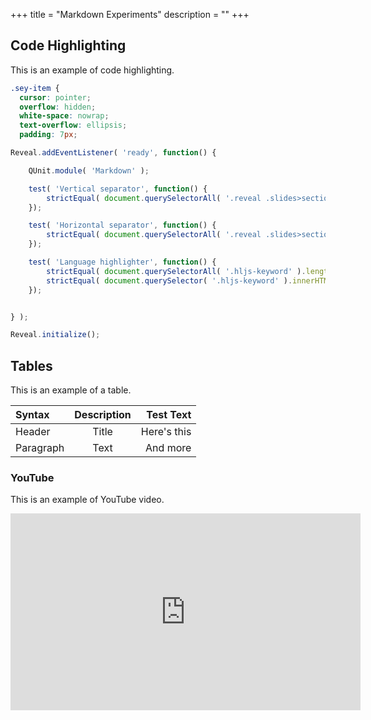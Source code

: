 +++
title = "Markdown Experiments"
description = ""
+++

## Code Highlighting
This is an example of code highlighting.

```css
.sey-item {
  cursor: pointer;
  overflow: hidden;
  white-space: nowrap;
  text-overflow: ellipsis;
  padding: 7px;
```

```js
Reveal.addEventListener( 'ready', function() {

	QUnit.module( 'Markdown' );

	test( 'Vertical separator', function() {
		strictEqual( document.querySelectorAll( '.reveal .slides>section>section' ).length, 2, 'found two slides' );
	});

	test( 'Horizontal separator', function() {
		strictEqual( document.querySelectorAll( '.reveal .slides>section' ).length, 2, 'found two slides' );
	});

	test( 'Language highlighter', function() {
		strictEqual( document.querySelectorAll( '.hljs-keyword' ).length, 1, 'got rendered highlight tag.' );
		strictEqual( document.querySelector( '.hljs-keyword' ).innerHTML, 'var', 'the same keyword: var.' );
	});


} );

Reveal.initialize();
```

## Tables
This is an example of a table.

| Syntax      | Description | Test Text     |
| :---        |    :----:   |          ---: |
| Header      | Title       | Here's this   |
| Paragraph   | Text        | And more      |


### YouTube
This is an example of YouTube video.

<iframe width="560" height="315" src="https://www.youtube.com/embed/lVXziMFEqX0" frameborder="0" allow="accelerometer; autoplay; encrypted-media; gyroscope; picture-in-picture" allowfullscreen></iframe>
